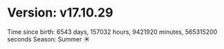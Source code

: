# Version: v17.10.29
Time since birth: 6543 days, 157032 hours, 9421920 minutes, 565315200 seconds
Season: Summer ☀️
